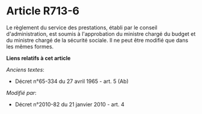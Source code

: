# Article R713-6

Le règlement du service des prestations, établi par le conseil d'administration, est soumis à l'approbation du ministre
chargé du budget et du ministre chargé de la sécurité sociale. Il ne peut être modifié que dans les mêmes formes.

**Liens relatifs à cet article**

_Anciens textes_:

  - Décret n°65-334 du 27 avril 1965 - art. 5 (Ab)

_Modifié par_:

  - Décret n°2010-82 du 21 janvier 2010 - art. 4
